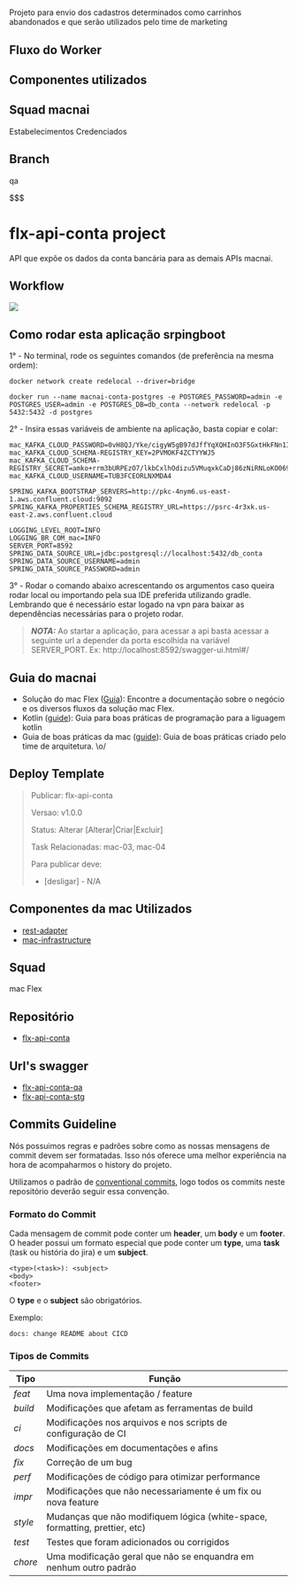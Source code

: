 # 

Projeto para envio dos cadastros determinados como carrinhos abandonados e que serão utilizados pelo time de marketing

## Fluxo do Worker

## Componentes utilizados

## Squad macnai
Estabelecimentos Credenciados

## Branch
qa












$$$$$$$$$$$$$$$$$$$$$$$$$$$$$$$$$$$$$$$
# flx-api-conta project

API que expõe os dados da conta bancária para as demais APIs macnai.

## Workflow

![](fluxoConta.png)

## Como rodar esta aplicação srpingboot

1° - No terminal, rode os seguintes comandos (de preferência na mesma ordem):  
```
docker network create redelocal --driver=bridge  

docker run --name macnai-conta-postgres -e POSTGRES_PASSWORD=admin -e POSTGRES_USER=admin -e POSTGRES_DB=db_conta --network redelocal -p 5432:5432 -d postgres  
```

2° - Insira essas variáveis de ambiente na aplicação, basta copiar e colar:  
```
mac_KAFKA_CLOUD_PASSWORD=0vH8QJ/Yke/cigyW5gB97dJffYqXQHInO3F5GxtHkFNn1I0ldoC0ZVH0HGmRXVDB
mac_KAFKA_CLOUD_SCHEMA-REGISTRY_KEY=2PVMOKF4ZCTYYWJ5
mac_KAFKA_CLOUD_SCHEMA-REGISTRY_SECRET=amko+rrm3bURPEzO7/lkbCxlhOdizu5VMuqxkCaDj86zNiRNLoKO069dwO2lIFuw
mac_KAFKA_CLOUD_USERNAME=TUB3FCEORLNXMDA4

SPRING_KAFKA_BOOTSTRAP_SERVERS=http://pkc-4nym6.us-east-1.aws.confluent.cloud:9092
SPRING_KAFKA_PROPERTIES_SCHEMA_REGISTRY_URL=https://psrc-4r3xk.us-east-2.aws.confluent.cloud

LOGGING_LEVEL_ROOT=INFO
LOGGING_BR_COM_mac=INFO
SERVER_PORT=8592
SPRING_DATA_SOURCE_URL=jdbc:postgresql://localhost:5432/db_conta
SPRING_DATA_SOURCE_USERNAME=admin
SPRING_DATA_SOURCE_PASSWORD=admin
```

3° - Rodar o comando abaixo acrescentando os argumentos caso queira rodar local ou importando pela sua IDE preferida 
utilizando gradle. Lembrando que é necessário estar logado na vpn para baixar as dependências necessárias para o 
projeto rodar.

> **_NOTA:_**  Ao startar a aplicação, para acessar a api basta acessar a seguinte url a depender da porta escolhida 
> na variável SERVER_PORT. Ex: http://localhost:8592/swagger-ui.html#/

## Guia do macnai

- Solução do mac Flex ([Guia](https://projetoblue1.atlassian.net/wiki/spaces/TEC/pages/1519091713/Solu%2Bo%2Bmac%2BFlex)): Encontre a documentação sobre o negócio e os diversos fluxos da solução mac Flex.
- Kotlin ([guide](https://projetoblue1.atlassian.net/wiki/spaces/TEC/pages/1983021078/Guia%2Bde%2Bboas%2Bpr%2Bticas%2B-%2BStyleguide)): Guia para boas práticas de programação para a liguagem kotlin
- Guia de boas práticas da mac ([guide](https://projetoblue1.atlassian.net/wiki/spaces/TEC/pages/181665847/Guias+de+boas+pr+ticas)): Guia de boas práticas criado pelo time de arquitetura. \o/

## Deploy Template

> Publicar: flx-api-conta
>
> Versao: v1.0.0
>
> Status: Alterar [Alterar|Criar|Excluir]
>
> Task Relacionadas: mac-03, mac-04
>
> Para publicar deve:
>
> - [desligar] - N/A

## Componentes da mac Utilizados

- [rest-adapter](https://bitbucket.org/macvisacard/rest-adapter/src/master/)
- [mac-infrastructure](https://bitbucket.org/macvisacard/mac-infrastructure/src/master/)

## Squad
mac Flex

## Repositório

- [flx-api-conta](https://bitbucket.org/macvisacard/flx-api-conta/src/master/)

## Url's swagger

- [flx-api-conta-qa](https://conta-api-qa.itmacvisacard.com/swagger-ui.html)
- [flx-api-conta-stg](https://conta-api-stg.itmacvisacard.com/swagger-ui.html)

## Commits Guideline

Nós possuimos regras e padrões sobre como as nossas mensagens de commit devem ser formatadas. Isso nós oferece uma 
melhor experiência na hora de acompaharmos o history do projeto.

Utilizamos o padrão de [conventional commits](https://www.conventionalcommits.org/), logo todos os commits neste 
repositório deverão seguir essa convenção.

### Formato do Commit

Cada mensagem de commit pode conter um **header**, um **body** e um **footer**. O header possui um formato especial 
que pode conter um **type**, uma **task** (task ou história do jira) e um **subject**.

```
<type>(<task>): <subject>
<body>
<footer>
```

O **type** e o **subject** são obrigatórios.

Exemplo:

`docs: change README about CICD`

### Tipos de Commits

| Tipo    | Função                                                                      |
| ------- | --------------------------------------------------------------------------- |
| _feat_  | Uma nova implementação / feature                                            |
| _build_ | Modificações que afetam as ferramentas de build                             |
| _ci_    | Modificações nos arquivos e nos scripts de configuração de CI               |
| _docs_  | Modificações em documentações e afins                                       |
| _fix_   | Correção de um bug                                                          |
| _perf_  | Modificações de código para otimizar performance                            |
| _impr_  | Modificações que não necessariamente é um fix ou nova feature               |
| _style_ | Mudanças que não modifiquem lógica (white-space, formatting, prettier, etc) |
| _test_  | Testes que foram adicionados ou corrigidos                                  |
| _chore_ | Uma modificação geral que não se enquandra em nenhum outro padrão           |